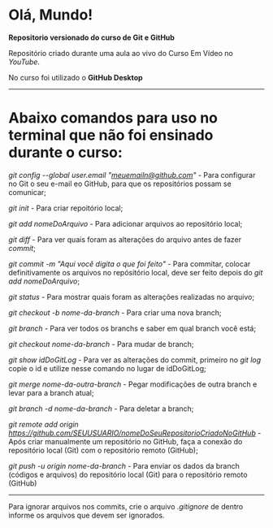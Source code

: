# Olá, Mundo!
 **Repositorio versionado do curso de Git e GitHub**

Repositório criado durante uma aula ao vivo do Curso Em Vídeo no *YouTube*.

No curso foi utilizado o **GitHub Desktop**

---
# Abaixo comandos para uso no terminal que não foi ensinado durante o curso:

*git config --global user.email "meuemailn@github.com"* - Para configurar no Git o seu e-mail eo GitHub, para que os repositórios possam se comunicar;

*git init* - Para criar repoitório local;

*git add nomeDoArquivo* - Para adicionar arquivos ao repositório local;

*git diff* - Para ver quais foram as alterações do arquivo antes de fazer _commit_;

*git commit -m "Aqui você digita o que foi feito"* - Para commitar, colocar definitivamente os arquivos no repósitório local, deve ser feito depois do *git add nomeDoArquivo*;

*git status* - Para mostrar quais foram as alterações realizadas no arquivo;

*git checkout -b nome-da-branch* - Para criar uma nova branch;

*git branch* - Para ver todos os branchs e saber em qual branch você está;

*git checkout nome-da-branch* - Para mudar de branch;

*git show idDoGitLog* - Para ver as alterações do commit, primeiro no *git log* copie o id e utilize nesse comando no lugar de idDoGitLog;

*git merge nome-da-outra-branch* - Pegar modificações de outra branch e levar para a branch atual;

*git branch -d nome-da-branch* - Para deletar a branch;

*git remote add origin https://github.com/SEUUSUARIO/nomeDoSeuRepositorioCriadoNoGitHub* - Após criar manualmente um repositório no GitHub, faça a conexão do repositório local (Git) com o repositório remoto (GitHub);

*git push -u origin nome-da-branch* - Para enviar os dados da branch (códigos e arquivos) do repositório local (Git) para o repositório remoto (GitHub)

---

Para ignorar arquivos nos commits, crie o arquivo *.gitignore* de dentro informe os arquivos que devem ser ignorados.

